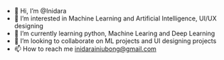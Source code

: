 - 👋 Hi, I’m @Inidara
- 👀 I’m interested in Machine Learning and Artificial Intelligence, UI/UX designing
- 🌱 I’m currently learning python, Machine Learing and Deep Learning
- 💞️ I’m looking to collaborate on ML projects and UI designing projects
- 📫 How to reach me inidarainiubong@gmail.com

<!---
Inidara/Inidara is a ✨ special ✨ repository because its `README.md` (this file) appears on your GitHub profile.
You can click the Preview link to take a look at your changes.
--->
